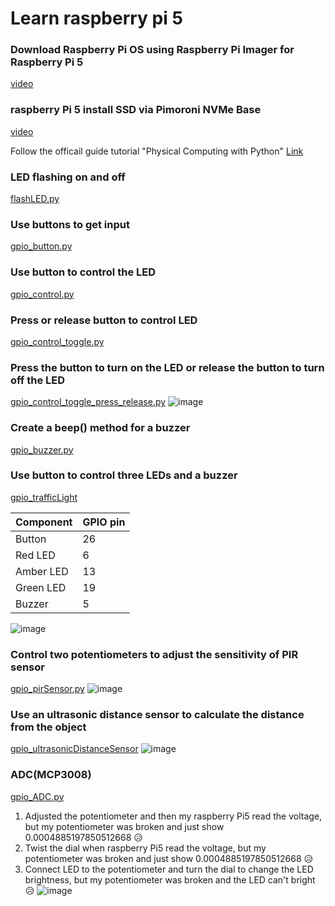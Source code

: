 # Learn raspberry pi 5
### Download Raspberry Pi OS using Raspberry Pi Imager for Raspberry Pi 5
[video](https://youtu.be/0u6iflSzwp0)

### raspberry Pi 5 install SSD via Pimoroni NVMe Base
[video](https://youtu.be/vrNRwRqnzSM?si=oXrwpwxJyyvASDD1)

Follow the officail guide tutorial "Physical Computing with Python"
[Link](https://projects.raspberrypi.org/en/projects/physical-computing/0)

### LED flashing on and off
[flashLED.py](./flashLED.py)

### Use buttons to get input
[gpio_button.py](./gpio_button.py)

### Use button to control the LED
[gpio_control.py](./gpio_control.py)

### Press or release button to control LED 
[gpio_control_toggle.py](./gpio_control_toggle.py)

### Press the button to turn on the LED or release the button to turn off the LED
[gpio_control_toggle_press_release.py](./gpio_control_toggle_press_release.py)
![image](./gpio_control_toggle_press_release.jpg)

### Create a beep() method for a buzzer
[gpio_buzzer.py](./gpio_buzzer.py)

### Use button to control three LEDs and a buzzer
[gpio_trafficLight](./gpio_trafficLight.py)

| Component | GPIO pin |
|-----------|----------|
| Button    |    26    |
| Red LED   |     6    |
| Amber LED |    13    |
| Green LED |    19    |
| Buzzer    |     5    |

![image](./threeLEDsBuzzer.jpg)

### Control two potentiometers to adjust the sensitivity of PIR sensor
[gpio_pirSensor.py](./gpio_pirSensor.py)
![image](./PIRsensor.jpg)

### Use an ultrasonic distance sensor to calculate the distance from the object
[gpio_ultrasonicDistanceSensor](./gpio_ultrasonicDistanceSensor.py)
![image](./ultrasonicDistanceSensor.jpg)

### ADC(MCP3008) 
[gpio_ADC.py](./gpio_ADC.py)
1. Adjusted the potentiometer and then my raspberry Pi5 read the voltage, but my potentiometer was broken and just show 0.0004885197850512668 😥
2. Twist the dial when raspberry Pi5 read the voltage, but my potentiometer was broken and just show 0.0004885197850512668 😥
3. Connect LED to the potentiometer and turn the dial to change the LED brightness, but my potentiometer was broken and the LED can't bright 😥 
![image](./ADCpotentiometer.jpg)
